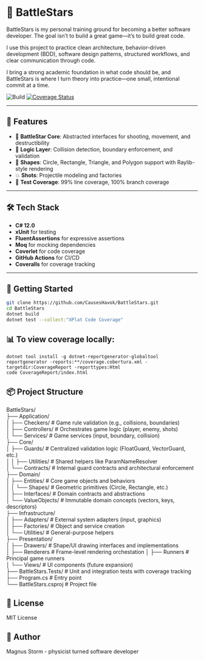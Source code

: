 # 🚀 BattleStars

BattleStars is my personal training ground for becoming a better software developer. The goal isn’t to build a great game—it’s to build great code.

I use this project to practice clean architecture, behavior-driven development (BDD), software design patterns, structured workflows, and clear communication through code.

I bring a strong academic foundation in what code should be, and BattleStars is where I turn theory into practice—one small, intentional commit at a time.

![Build](https://github.com/CausesHavok/BattleStars/actions/workflows/ci.yml/badge.svg)
[![Coverage Status](https://coveralls.io/repos/github/CausesHavok/BattleStars/badge.svg?branch=master)](https://coveralls.io/github/CausesHavok/BattleStars?branch=master)

---

## 🧩 Features

- 🔫 **BattleStar Core**: Abstracted interfaces for shooting, movement, and destructibility
- 🧠 **Logic Layer**: Collision detection, boundary enforcement, and validation
- 🎯 **Shapes**: Circle, Rectangle, Triangle, and Polygon support with Raylib-style rendering
- 💥 **Shots**: Projectile modeling and factories
- 🧪 **Test Coverage**: 99% line coverage, 100% branch coverage

---

## 🛠️ Tech Stack

- **C# 12.0**
- **xUnit** for testing
- **FluentAssertions** for expressive assertions
- **Moq** for mocking dependencies
- **Coverlet** for code coverage
- **GitHub Actions** for CI/CD
- **Coveralls** for coverage tracking

---

## 🚦 Getting Started

```bash
git clone https://github.com/CausesHavok/BattleStars.git
cd BattleStars
dotnet build
dotnet test --collect:"XPlat Code Coverage"
```

## 📊 To view coverage locally:

```
dotnet tool install -g dotnet-reportgenerator-globaltool
reportgenerator -reports:**/coverage.cobertura.xml -targetdir:CoverageReport -reporttypes:Html
code CoverageReport/index.html
```

## 📦 Project Structure

BattleStars/  
├── Application/  
│   ├── Checkers/        # Game rule validation (e.g., collisions, boundaries)  
│   ├── Controllers/     # Orchestrates game logic (player, enemy, shots)  
│   └── Services/        # Game services (input, boundary, collision)  
├── Core/  
│   ├── Guards/          # Centralized validation logic (FloatGuard, VectorGuard, etc.)  
│   │   ├── Utilities/   # Shared helpers like ParamNameResolver  
│   └── Contracts/       # Internal guard contracts and architectural enforcement  
├── Domain/  
│   ├── Entities/        # Core game objects and behaviors  
│   │   └── Shapes/      # Geometric primitives (Circle, Rectangle, etc.)  
│   ├── Interfaces/      # Domain contracts and abstractions  
│   └── ValueObjects/    # Immutable domain concepts (vectors, keys, descriptors)  
├── Infrastructure/  
│   ├── Adapters/        # External system adapters (input, graphics)  
│   ├── Factories/       # Object and service creation  
│   └── Utilities/       # General-purpose helpers  
├── Presentation/  
│   ├── Drawers/         # Shape/UI drawing interfaces and implementations  
│   ├── Renderers        # Frame-level rendering orchestation
│   ├── Runners          # Principal game runners  
│   └── Views/           # UI components (future expansion)  
├── BattleStars.Tests/   # Unit and integration tests with coverage tracking  
├── Program.cs           # Entry point  
└── BattleStars.csproj   # Project file  

## 📜 License
MIT License

## 🧠 Author
Magnus Storm - physicist turned software developer
